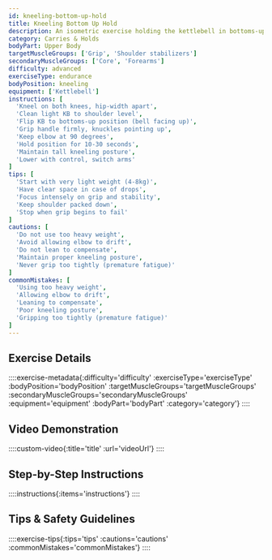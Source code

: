 ```yaml
---
id: kneeling-bottom-up-hold
title: Kneeling Bottom Up Hold
description: An isometric exercise holding the kettlebell in bottoms-up (inverted) position while kneeling, developing exceptional grip strength, shoulder stability, and neural activation while eliminating lower body compensation.
category: Carries & Holds
bodyPart: Upper Body
targetMuscleGroups: ['Grip', 'Shoulder stabilizers']
secondaryMuscleGroups: ['Core', 'Forearms']
difficulty: advanced
exerciseType: endurance
bodyPosition: kneeling
equipment: ['Kettlebell']
instructions: [
  'Kneel on both knees, hip-width apart',
  'Clean light KB to shoulder level',
  'Flip KB to bottoms-up position (bell facing up)',
  'Grip handle firmly, knuckles pointing up',
  'Keep elbow at 90 degrees',
  'Hold position for 10-30 seconds',
  'Maintain tall kneeling posture',
  'Lower with control, switch arms'
]
tips: [
  'Start with very light weight (4-8kg)',
  'Have clear space in case of drops',
  'Focus intensely on grip and stability',
  'Keep shoulder packed down',
  'Stop when grip begins to fail'
]
cautions: [
  'Do not use too heavy weight',
  'Avoid allowing elbow to drift',
  'Do not lean to compensate',
  'Maintain proper kneeling posture',
  'Never grip too tightly (premature fatigue)'
]
commonMistakes: [
  'Using too heavy weight',
  'Allowing elbow to drift',
  'Leaning to compensate',
  'Poor kneeling posture',
  'Gripping too tightly (premature fatigue)'
]
---
```


## Exercise Details

::::exercise-metadata{:difficulty='difficulty' :exerciseType='exerciseType' :bodyPosition='bodyPosition' :targetMuscleGroups='targetMuscleGroups' :secondaryMuscleGroups='secondaryMuscleGroups' :equipment='equipment' :bodyPart='bodyPart' :category='category'}
::::

## Video Demonstration

::::custom-video{:title='title' :url='videoUrl'}
::::

## Step-by-Step Instructions

::::instructions{:items='instructions'}
::::

## Tips & Safety Guidelines

::::exercise-tips{:tips='tips' :cautions='cautions' :commonMistakes='commonMistakes'}
::::

